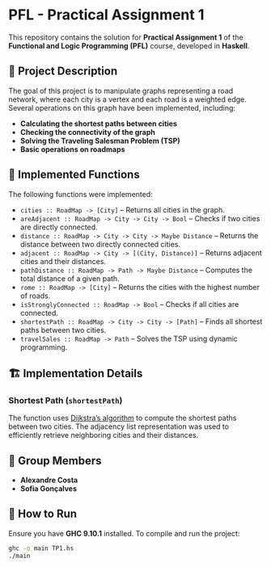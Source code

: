 # PFL - Practical Assignment 1

This repository contains the solution for **Practical Assignment 1** of the **Functional and Logic Programming (PFL)** course, developed in **Haskell**.

## 📌 Project Description

The goal of this project is to manipulate graphs representing a road network, where each city is a vertex and each road is a weighted edge. Several operations on this graph have been implemented, including:

- **Calculating the shortest paths between cities**
- **Checking the connectivity of the graph**
- **Solving the Traveling Salesman Problem (TSP)**
- **Basic operations on roadmaps**  

## 🚀 Implemented Functions

The following functions were implemented:

- `cities :: RoadMap -> [City]` – Returns all cities in the graph.
- `areAdjacent :: RoadMap -> City -> City -> Bool` – Checks if two cities are directly connected.
- `distance :: RoadMap -> City -> City -> Maybe Distance` – Returns the distance between two directly connected cities.
- `adjacent :: RoadMap -> City -> [(City, Distance)]` – Returns adjacent cities and their distances.
- `pathDistance :: RoadMap -> Path -> Maybe Distance` – Computes the total distance of a given path.
- `rome :: RoadMap -> [City]` – Returns the cities with the highest number of roads.
- `isStronglyConnected :: RoadMap -> Bool` – Checks if all cities are connected.
- `shortestPath :: RoadMap -> City -> City -> [Path]` – Finds all shortest paths between two cities.
- `travelSales :: RoadMap -> Path` – Solves the TSP using dynamic programming.

## 🏗️ Implementation Details

### **Shortest Path (`shortestPath`)**
The function uses [Dijkstra’s algorithm](https://en.wikipedia.org/wiki/Dijkstra%27s_algorithm) to compute the shortest paths between two cities. The adjacency list representation was used to efficiently retrieve neighboring cities and their distances.

## 👥 Group Members

- **Alexandre Costa** 
- **Sofia Gonçalves** 

## 📜 How to Run

Ensure you have **GHC 9.10.1** installed. To compile and run the project:

```sh
ghc -o main TP1.hs
./main
